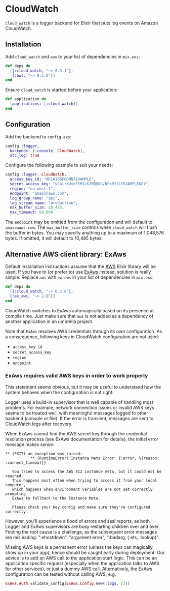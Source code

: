 # CloudWatch

`cloud_watch` is a logger backend for Elixir that puts log events on Amazon
CloudWatch.

## Installation

Add `cloud_watch` and `aws` to your list of dependencies in `mix.exs`:

  ```elixir
  def deps do
    [{:cloud_watch, "~> 0.3.1"},
     {:aws, "~> 0.5.0"}]
  end
  ```

Ensure `cloud_watch` is started before your application:

  ```elixir
  def application do
    [applications: [:cloud_watch]]
  end
  ```

## Configuration

Add the backend to `config.exs`:

  ```elixir
  config :logger,
    backends: [:console, CloudWatch],
    utc_log: true
  ```

Configure the following example to suit your needs:

  ```elixir
  config :logger, CloudWatch,
    access_key_id: "AKIAIOSFODNN7EXAMPLE",
    secret_access_key: "wJalrXUtnFEMI/K7MDENG/bPxRfiCYEXAMPLEKEY",
    region: "eu-west-1",
    endpoint: "amazonaws.com",
    log_group_name: "api",
    log_stream_name: "production",
    max_buffer_size: 10_485,
    max_timeout: 60_000
  ```

The `endpoint` may be omitted from the configuration and will default to
`amazonaws.com`. The `max_buffer_size` controls when `cloud_watch` will flush
the buffer in bytes. You may specify anything up to a maximum of 1,048,576
bytes. If omitted, it will default to 10,485 bytes.

## Alternative AWS client library: ExAws

Default installation instructions assume that the [AWS](https://github.com/jkakar/aws-elixir) Elixir library will be used. If you have to (or prefer to) use [ExAws](https://github.com/ex-aws/ex_aws) instead, solution is really simple:
Replace `aws` with `ex-aws` in your list of dependencies in `mix.exs`:

  ```elixir
  def deps do
    [{:cloud_watch, "~> 0.2.8"},
    {:ex_aws, "~> 2.0"}]
  end
  ```

CloudWatch switches to ExAws automagically based on its presence at compile time. Just make sure that `aws` is not added as a dependency of another application in an umbrella project.


Note that `ExAws` resolves AWS credentials through its own configuration. As a consequence, following keys in CloudWatch configuration are not used:
- `access_key_id`
- `secret_access_key`
- `region`
- `endpoint`

### ExAws requires valid AWS keys in order to work properly
This statement seems obvious, but it may be useful to understand
how the system behaves when the configuration is not right:

Logger uses a build-in supervisor that is well capable of handling most problems.
For example, network connection issues or invalid AWS keys seems to be treated well,
with meaningful messages logged to other backend (console or file).
If the error is transient, messages are sent to CloudWatch logs after recovery.

When ExAws cannot find the AWS secret key through the credential resolution process
(see ExAws documentation for details), the initial error message makes sense:
```
** (EXIT) an exception was raised:
           ** (RuntimeError) Instance Meta Error: {:error, %{reason: :connect_timeout}}

   You tried to access the AWS EC2 instance meta, but it could not be reached.
   This happens most often when trying to access it from your local computer,
   which happens when environment variables are not set correctly prompting
   ExAws to fallback to the Instance Meta.

   Please check your key config and make sure they're configured correctly
```
However, you'll experience a flood of errors and sasl reports,
as both Logger and ExAws supervisors are busy restarting children over and over.
Finding the root cause is a challenge, as the subsequent error messages are misleading:
":ehostdown", "argument error", ":badarg, {:ets, :lookup}".

Missing AWS keys is a permanent error (unless the keys can magically show up in your app),
hence should be caught early during deployment.
Our advice is to add an AWS call to the application start logic.
This can be an application specific request (especially when the application talks
to AWS for other services), or just a dummy AWS call.
Alternatively, the ExAws configuration can be tested without calling AWS, e.g.
```elixir
ExAws.Auth.validate_config(ExAws.Config.new(:logs, []))
```
